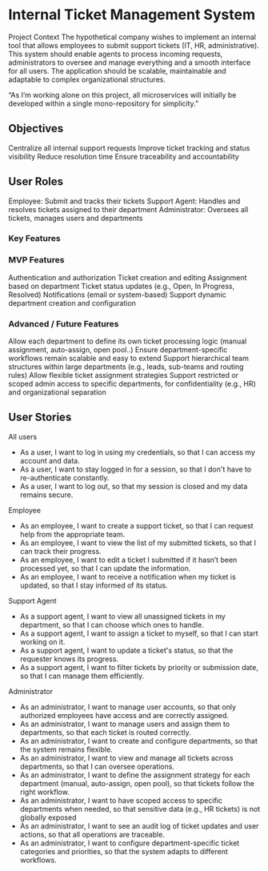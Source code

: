 # Internal Ticket Management System

Project Context
The hypothetical company wishes to implement an internal tool that allows employees to submit support tickets (IT, HR, administrative). This system should enable agents to process incoming requests, administrators to oversee and manage everything and a smooth interface for all users. The application should be scalable, maintainable and adaptable to complex organizational structures.

“As I’m working alone on this project, all microservices will initially be developed within a single mono-repository for simplicity.”

## Objectives
Centralize all internal support requests
Improve ticket tracking and status visibility
Reduce resolution time
Ensure traceability and accountability

## User Roles
Employee: Submit and tracks their tickets
Support Agent: Handles and resolves tickets assigned to their department
Administrator: Oversees all tickets, manages users and departments

### Key Features
### MVP Features
Authentication and authorization
Ticket creation and editing
Assignment based on department
Ticket status updates (e.g., Open, In Progress, Resolved)
Notifications (email or system-based)
Support dynamic department creation and configuration

### Advanced / Future Features
Allow each department to define its own ticket processing logic (manual assignment, auto-assign, open pool..)
Ensure department-specific workflows remain scalable and easy to extend
Support hierarchical team structures within large departments (e.g., leads, sub-teams and routing rules)
Allow flexible ticket assignment strategies
Support restricted or scoped admin access to specific departments, for confidentiality (e.g., HR) and organizational separation


## User Stories
All users
- As a user, I want to log in using my credentials, so that I can access my account and data.
- As a user, I want to stay logged in for a session, so that I don't have to re-authenticate constantly.
- As a user, I want to log out, so that my session is closed and my data remains secure.

Employee
- As an employee, I want to create a support ticket, so that I can request help from the appropriate team.
- As an employee, I want to view the list of my submitted tickets, so that I can track their progress.
- As an employee, I want to edit a ticket I submitted if it hasn’t been processed yet, so that I can update the information.
- As an employee, I want to receive a notification when my ticket is updated, so that I stay informed of its status.

Support Agent
- As a support agent, I want to view all unassigned tickets in my department, so that I can choose which ones to handle.
- As a support agent, I want to assign a ticket to myself, so that I can start working on it.
- As a support agent, I want to update a ticket's status, so that the requester knows its progress.
- As a support agent, I want to filter tickets by priority or submission date, so that I can manage them efficiently.

Administrator
- As an administrator, I want to manage user accounts, so that only authorized employees have access and are correctly assigned.
- As an administrator, I want to manage users and assign them to departments, so that each ticket is routed correctly.
- As an administrator, I want to create and configure departments, so that the system remains flexible.
- As an administrator, I want to view and manage all tickets across departments, so that I can oversee operations.
- As an administrator, I want to define the assignment strategy for each department (manual, auto-assign, open pool), so that tickets follow the right workflow.
- As an administrator, I want to have scoped access to specific departments when needed, so that sensitive data (e.g., HR tickets) is not globally exposed
- As an administrator, I want to see an audit log of ticket updates and user actions, so that all operations are traceable.
- As an administrator, I want to configure department-specific ticket categories and priorities, so that the system adapts to different workflows.